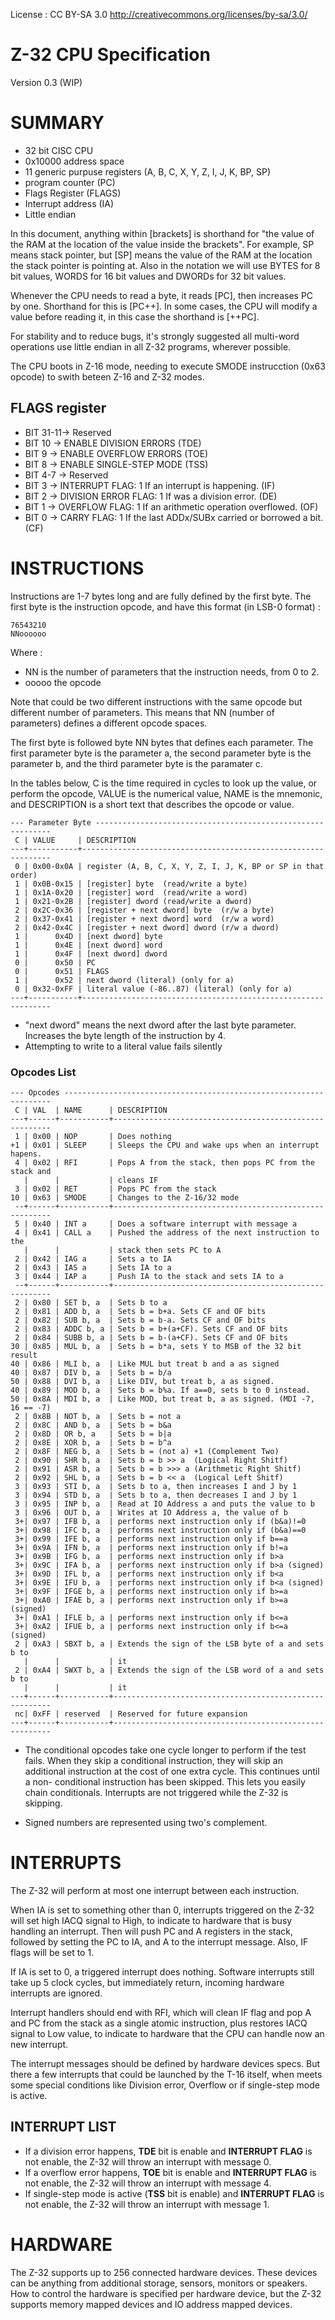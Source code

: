 License : CC BY-SA 3.0 http://creativecommons.org/licenses/by-sa/3.0/

Z-32 CPU Specification
======================
Version 0.3 (WIP)


SUMMARY
=======

* 32 bit CISC CPU
* 0x10000 address space
* 11 generic purpuse registers (A, B, C, X, Y, Z, I, J, K, BP, SP)
* program counter (PC)
* Flags Register (FLAGS)
* Interrupt address (IA)
* Little endian

In this document, anything within [brackets] is shorthand for "the value of the
RAM at the location of the value inside the brackets". For example, SP means
stack pointer, but [SP] means the value of the RAM at the location the stack
pointer is pointing at. Also in the notation we will use
BYTES for 8 bit values, WORDS for 16 bit values and DWORDs for 32 bit values. 

Whenever the CPU needs to read a byte, it reads [PC], then increases PC by one.
Shorthand for this is [PC++]. In some cases, the CPU will modify a value before
reading it, in this case the shorthand is [++PC].

For stability and to reduce bugs, it's strongly suggested all multi-word
operations use little endian in all Z-32 programs, wherever possible.

The CPU boots in Z-16 mode, needing to execute SMODE instrucction (0x63 opcode)
to swith beteen Z-16 and Z-32 modes.

FLAGS register
--------------

- BIT 31-11-> Reserved
- BIT 10 -> ENABLE DIVISION ERRORS (TDE)
- BIT 9 -> ENABLE OVERFLOW ERRORS (TOE)
- BIT 8 -> ENABLE SINGLE-STEP MODE (TSS)
- BIT 4-7 -> Reserved
- BIT 3 -> INTERRUPT FLAG: 1 If an interrupt is happening. (IF)
- BIT 2 -> DIVISION ERROR FLAG: 1 If was a division error. (DE)
- BIT 1 -> OVERFLOW FLAG: 1 If an arithmetic operation overflowed. (OF)
- BIT 0 -> CARRY FLAG: 1 If the last ADDx/SUBx carried or borrowed a bit. (CF)


INSTRUCTIONS
============

Instructions are 1-7 bytes long and are fully defined by the first byte.
The first byte is the instruction opcode, and have this format (in LSB-0 
format) :

    76543210
    NNoooooo

Where :

- NN is the number of parameters that the instruction needs, from 0 to 2.
- ooooo the opcode


Note that could be two different instructions with the same opcode but different number of parameters. This means that NN (number of parameters) defines a different opcode spaces.

The first byte is followed byte NN bytes that defines each parameter. The first
parameter byte is the parameter a, the second parameter byte is the parameter 
b, and the third parameter byte is the paramater c.

In the tables below, C is the time required in cycles to look up the value, or
perform the opcode, VALUE is the numerical value, NAME is the mnemonic, and
DESCRIPTION is a short text that describes the opcode or value.


    --- Parameter Byte ------------------------------------------------------------
     C | VALUE     | DESCRIPTION
    ---+-----------+---------------------------------------------------------------
     0 | 0x00-0x0A | register (A, B, C, X, Y, Z, I, J, K, BP or SP in that order)
     1 | 0x0B-0x15 | [register] byte  (read/write a byte)
     1 | 0x1A-0x20 | [register] word  (read/write a word)
     1 | 0x21-0x2B | [register] dword (read/write a dword)
     2 | 0x2C-0x36 | [register + next dword] byte  (r/w a byte)
     2 | 0x37-0x41 | [register + next dword] word  (r/w a word)
     2 | 0x42-0x4C | [register + next dword] dword (r/w a dword)
     1 |      0x4D | [next dword] byte
     1 |      0x4E | [next dword] word
     1 |      0x4F | [next dword] dword
     0 |      0x50 | PC
     0 |      0x51 | FLAGS
     1 |      0x52 | next dword (literal) (only for a)
     0 | 0x32-0xFF | literal value (-86..87) (literal) (only for a)
    ---+-----------+---------------------------------------------------------------
    
* "next dword" means the next dword after the last byte parameter. Increases the byte
  length of the instruction by 4.
* Attempting to write to a literal value fails silently

### Opcodes List

    --- Opcodes -------------------------------------------------------------------
     C | VAL  | NAME      | DESCRIPTION
    ---+------+-----------+--------------------------------------------------------
     1 | 0x00 | NOP       | Does nothing
    +1 | 0x01 | SLEEP     | Sleeps the CPU and wake ups when an interrupt hapens.
     4 | 0x02 | RFI       | Pops A from the stack, then pops PC from the stack and
       |      |           | cleans IF
     3 | 0x02 | RET       | Pops PC from the stack
    10 | 0x63 | SMODE     | Changes to the Z-16/32 mode
     --+------+-----------+--------------------------------------------------------
     5 | 0x40 | INT a     | Does a software interrupt with message a
     4 | 0x41 | CALL a    | Pushed the address of the next instruction to the
       |      |           | stack then sets PC to A
     2 | 0x42 | IAG a     | Sets a to IA  
     2 | 0x43 | IAS a     | Sets IA to a  
     3 | 0x44 | IAP a     | Push IA to the stack and sets IA to a
     --+------+-----------+--------------------------------------------------------
     2 | 0x80 | SET b, a  | Sets b to a
     2 | 0x81 | ADD b, a  | Sets b = b+a. Sets CF and OF bits
     2 | 0x82 | SUB b, a  | Sets b = b-a. Sets CF and OF bits
     2 | 0x83 | ADDC b, a | Sets b = b+(a+CF). Sets CF and OF bits
     2 | 0x84 | SUBB b, a | Sets b = b-(a+CF). Sets CF and OF bits
    30 | 0x85 | MUL b, a  | Sets b = b*a, sets Y to MSB of the 32 bit result
    40 | 0x86 | MLI b, a  | Like MUL but treat b and a as signed
    40 | 0x87 | DIV b, a  | Sets b = b/a
    50 | 0x88 | DVI b, a  | Like DIV, but treat b, a as signed.
    40 | 0x89 | MOD b, a  | Sets b = b%a. If a==0, sets b to 0 instead.
    50 | 0x8A | MDI b, a  | Like MOD, but treat b, a as signed. (MDI -7, 16 == -7)
     2 | 0x8B | NOT b, a  | Sets b = not a
     2 | 0x8C | AND b, a  | Sets b = b&a
     2 | 0x8D | OR b, a   | Sets b = b|a
     2 | 0x8E | XOR b, a  | Sets b = b^a
     2 | 0x8F | NEG b, a  | Sets b = (not a) +1 (Complement Two)
     2 | 0x90 | SHR b, a  | Sets b = b >> a  (Logical Right Shitf)
     2 | 0x91 | ASR b, a  | Sets b = b >>> a (Arithmetic Right Shitf)
     2 | 0x92 | SHL b, a  | Sets b = b << a  (Logical Left Shitf)
     3 | 0x93 | STI b, a  | Sets b to a, then increases I and J by 1
     3 | 0x94 | STD b, a  | Sets b to a, then decreases I and J by 1
     3 | 0x95 | INP b, a  | Read at IO Address a and puts the value to b
     3 | 0x96 | OUT b, a  | Writes at IO Address a, the value of b
     3+| 0x97 | IFB b, a  | performs next instruction only if (b&a)!=0
     3+| 0x98 | IFC b, a  | performs next instruction only if (b&a)==0
     3+| 0x99 | IFE b, a  | performs next instruction only if b==a 
     3+| 0x9A | IFN b, a  | performs next instruction only if b!=a 
     3+| 0x9B | IFG b, a  | performs next instruction only if b>a 
     3+| 0x9C | IFA b, a  | performs next instruction only if b>a (signed)
     3+| 0x9D | IFL b, a  | performs next instruction only if b<a 
     3+| 0x9E | IFU b, a  | performs next instruction only if b<a (signed)
     3+| 0x9F | IFGE b, a | performs next instruction only if b>=a 
     3+| 0xA0 | IFAE b, a | performs next instruction only if b>=a (signed)
     3+| 0xA1 | IFLE b, a | performs next instruction only if b<=a 
     3+| 0xA2 | IFUE b, a | performs next instruction only if b<=a (signed)
     2 | 0xA3 | SBXT b, a | Extends the sign of the LSB byte of a and sets b to
       |      |           | it
     2 | 0xA4 | SWXT b, a | Extends the sign of the LSB word of a and sets b to
       |      |           | it
    ---+------+-----------+--------------------------------------------------------
     nc| 0xFF | reserved  | Reserved for future expansion  
    ---+------+-----------+--------------------------------------------------------

* The conditional opcodes take one cycle longer to perform if the test fails.
  When they skip a conditional instruction, they will skip an additional
  instruction at the cost of one extra cycle. This continues until a non-
  conditional instruction has been skipped. This lets you easily chain
  conditionals. Interrupts are not triggered while the Z-32 is skipping.
    
* Signed numbers are represented using two's complement.


INTERRUPTS
==========

The Z-32 will perform at most one interrupt between each instruction.

When IA is set to something other than 0, interrupts triggered on the Z-32
will set high IACQ signal to High, to indicate to hardware that is busy handling
an interrupt. Then will push PC and A registers in the stack, followed by 
setting the PC to IA, and A to the interrupt message. Also, IF flags will be set
to 1.
 
If IA is set to 0, a triggered interrupt does nothing. Software interrupts still
take up 5 clock cycles, but immediately return, incoming hardware interrupts
are ignored. 

Interrupt handlers should end with RFI, which will clean IF flag and pop A and 
PC from the stack as a single atomic instruction, plus restores IACQ signal to 
Low value, to indicate to hardware that the CPU can handle now an
new interrupt.

The interrupt messages should be defined by hardware devices specs. But there a
few interrupts that could be launched by the T-16 itself, when meets some
special conditions like Division error, Overflow or if single-step mode is
active.


INTERRUPT LIST
--------------

- If a division error happens, **TDE** bit is enable and **INTERRUPT FLAG** is not enable, the Z-32 will throw an interrupt with message 0.
- If a overflow error happens, **TOE** bit is enable and **INTERRUPT FLAG** is not enable, the Z-32 will throw an interrupt with message 4.
- If single-step mode is active (**TSS** bit is enable) and **INTERRUPT FLAG** is not enable, the Z-32 will throw an interrupt with message 1.

HARDWARE
========   

The Z-32 supports up to 256 connected hardware devices. These devices can
be anything from additional storage, sensors, monitors or speakers.
How to control the hardware is specified per hardware device, but the Z-32
supports memory mapped devices and IO address mapped devices.

